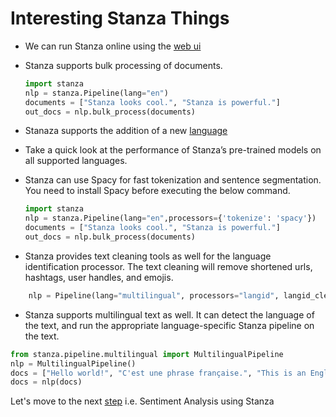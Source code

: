 # Interesting Stanza Things

- We can run Stanza online using the [web ui](http://stanza.run/)
- Stanza supports bulk processing of documents. 
    ``` python
    import stanza
    nlp = stanza.Pipeline(lang="en") 
    documents = ["Stanza looks cool.", "Stanza is powerful."] 
    out_docs = nlp.bulk_process(documents) 
    ```
- Stanaza supports the addition of a new [language](https://stanfordnlp.github.io/stanza/new_language.html)
-  Take a quick look at the performance of Stanza’s pre-trained models on all supported languages. 
- Stanza can use Spacy for fast tokenization and sentence segmentation. You need to install Spacy before executing the below command.
    ``` python
    import stanza
    nlp = stanza.Pipeline(lang="en",processors={'tokenize': 'spacy'}) 
    documents = ["Stanza looks cool.", "Stanza is powerful."] 
    out_docs = nlp.bulk_process(documents) 
    ```

- Stanza provides text cleaning tools as well for the language identification processor. The text cleaning will remove shortened urls, hashtags, user handles, and emojis. 
``` python
    nlp = Pipeline(lang="multilingual", processors="langid", langid_clean_text=True)
```
- Stanza supports multilingual text as well. It can detect the language of the text, and run the appropriate language-specific Stanza pipeline on the text.
``` python
from stanza.pipeline.multilingual import MultilingualPipeline
nlp = MultilingualPipeline()
docs = ["Hello world!", "C'est une phrase française.", "This is an English sentence."]
docs = nlp(docs)
```

Let's move to the next [step](Stanza.md) i.e. Sentiment Analysis using Stanza
